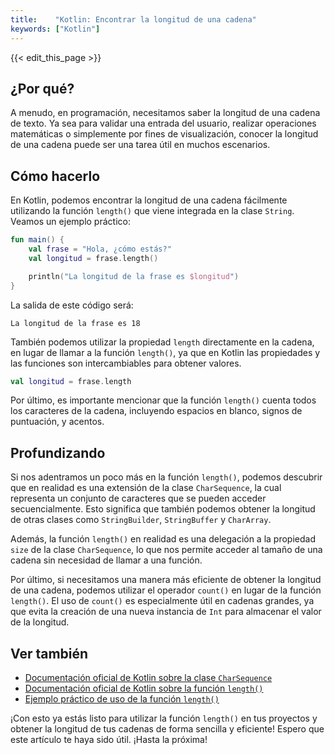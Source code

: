```yaml
---
title:    "Kotlin: Encontrar la longitud de una cadena"
keywords: ["Kotlin"]
---
```


{{< edit_this_page >}}

## ¿Por qué?

A menudo, en programación, necesitamos saber la longitud de una cadena de texto. Ya sea para validar una entrada del usuario, realizar operaciones matemáticas o simplemente por fines de visualización, conocer la longitud de una cadena puede ser una tarea útil en muchos escenarios.

## Cómo hacerlo

En Kotlin, podemos encontrar la longitud de una cadena fácilmente utilizando la función `length()` que viene integrada en la clase `String`. Veamos un ejemplo práctico:

```Kotlin
fun main() {
    val frase = "Hola, ¿cómo estás?"
    val longitud = frase.length()

    println("La longitud de la frase es $longitud")
}
```

La salida de este código será:

```
La longitud de la frase es 18
```

También podemos utilizar la propiedad `length` directamente en la cadena, en lugar de llamar a la función `length()`, ya que en Kotlin las propiedades y las funciones son intercambiables para obtener valores.

```Kotlin
val longitud = frase.length
```

Por último, es importante mencionar que la función `length()` cuenta todos los caracteres de la cadena, incluyendo espacios en blanco, signos de puntuación, y acentos.

## Profundizando

Si nos adentramos un poco más en la función `length()`, podemos descubrir que en realidad es una extensión de la clase `CharSequence`, la cual representa un conjunto de caracteres que se pueden acceder secuencialmente. Esto significa que también podemos obtener la longitud de otras clases como `StringBuilder`, `StringBuffer` y `CharArray`.

Además, la función `length()` en realidad es una delegación a la propiedad `size` de la clase `CharSequence`, lo que nos permite acceder al tamaño de una cadena sin necesidad de llamar a una función.

Por último, si necesitamos una manera más eficiente de obtener la longitud de una cadena, podemos utilizar el operador `count()` en lugar de la función `length()`. El uso de `count()` es especialmente útil en cadenas grandes, ya que evita la creación de una nueva instancia de `Int` para almacenar el valor de la longitud.

## Ver también 

- [Documentación oficial de Kotlin sobre la clase `CharSequence`](https://kotlinlang.org/api/latest/jvm/stdlib/kotlin/-char-sequence/)
- [Documentación oficial de Kotlin sobre la función `length()`](https://kotlinlang.org/api/latest/jvm/stdlib/kotlin.text/length.html)
- [Ejemplo práctico de uso de la función `length()`](https://www.programiz.com/kotlin-programming/strings#length)

¡Con esto ya estás listo para utilizar la función `length()` en tus proyectos y obtener la longitud de tus cadenas de forma sencilla y eficiente! Espero que este artículo te haya sido útil. ¡Hasta la próxima!